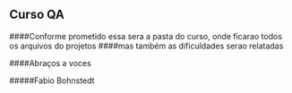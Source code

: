 ## Curso QA 

####Conforme prometido essa sera a pasta do curso, onde ficarao todos os arquivos do projetos
####mas também as dificuldades serao relatadas

####Abraços a voces 

#####Fabio Bohnstedt
